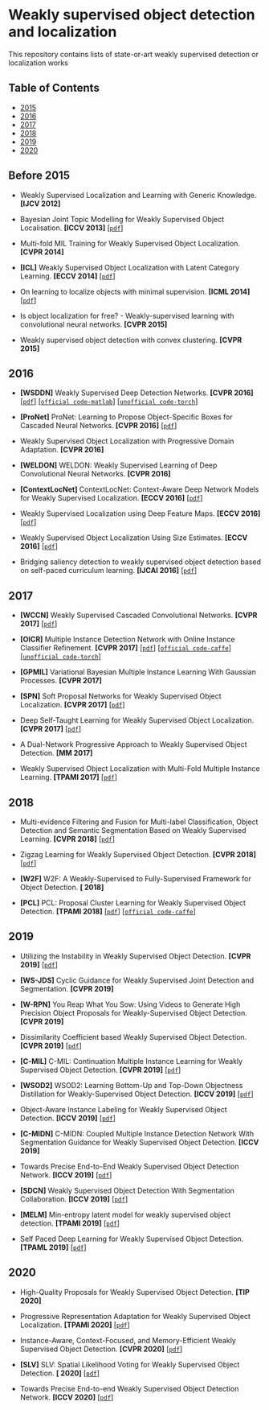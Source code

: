 # Weakly supervised object detection and localization
This repository contains lists of state-or-art weakly supervised detection or localization works

## Table of Contents
- [2015](#before-2015)
- [2016](#2016)
- [2017](#2017)
- [2018](#2018)
- [2019](@2019)
- [2020](2020)

## Before 2015
- Weakly Supervised Localization and Learning with Generic Knowledge. **[IJCV 2012]** 

- Bayesian Joint Topic Modelling for Weakly Supervised Object Localisation. **[ICCV 2013]** [[`pdf`](https://arxiv.org/abs/1705.03372)]

- Multi-fold MIL Training for Weakly Supervised Object Localization. **[CVPR 2014]** 

- **[ICL]** Weakly Supervised Object Localization with Latent Category Learning. **[ECCV 2014]** [[`pdf`](https://arxiv.org/abs/1902.06057)]

- On learning to localize objects with minimal supervision. **[ICML 2014]** [[`pdf`](https://arxiv.org/abs/1403.1024)]

- Is object localization for free? - Weakly-supervised learning with convolutional neural networks. **[CVPR 2015]**

- Weakly supervised object detection with convex clustering. **[CVPR 2015]**

## 2016
- **[WSDDN]** Weakly Supervised Deep Detection Networks. **[CVPR 2016]** [[`pdf`](https://arxiv.org/abs/1511.02853)] [[`official code-matlab`](https://github.com/hbilen/WSDDN)] [[`unofficial code-torch`](https://github.com/adursun/wsddn.pytorch)]

- **[ProNet]** ProNet: Learning to Propose Object-Specific Boxes for Cascaded Neural Networks. **[CVPR 2016]** [[`pdf`](https://arxiv.org/abs/1511.03776)]

- Weakly Supervised Object Localization with Progressive Domain Adaptation. **[CVPR 2016]** 

- **[WELDON]** WELDON: Weakly Supervised Learning of Deep Convolutional Neural Networks. **[CVPR 2016]** 

- **[ContextLocNet]** ContextLocNet: Context-Aware Deep Network Models for Weakly Supervised Localization. **[ECCV 2016]** [[`pdf`](https://arxiv.org/abs/1609.04331)]

- Weakly Supervised Localization using Deep Feature Maps. **[ECCV 2016]** [[`pdf`](https://arxiv.org/abs/1603.00489)]

- Weakly Supervised Object Localization Using Size Estimates. **[ECCV 2016]** [[`pdf`](https://arxiv.org/abs/1608.04314)]

- Bridging saliency detection to weakly supervised object detection based on self-paced curriculum learning. **[IJCAI 2016]** [[`pdf`](https://arxiv.org/abs/1703.01290)]
## 2017
- **[WCCN]** Weakly Supervised Cascaded Convolutional Networks. **[CVPR 2017]** [[`pdf`](https://arxiv.org/abs/1611.08258)]

- **[OICR]** Multiple Instance Detection Network with Online Instance Classifier Refinement. **[CVPR 2017]** [[`pdf`](https://arxiv.org/abs/1704.00138)] [[`official code-caffe`](https://github.com/ppengtang/oicr)] [[`unofficial code-torch`](https://github.com/jd730/OICR-pytorch)]

- **[GPMIL]** Variational Bayesian Multiple Instance Learning With Gaussian Processes. **[CVPR 2017]**   

- **[SPN]** Soft Proposal Networks for Weakly Supervised Object Localization. **[CVPR 2017]** [[`pdf`](https://arxiv.org/abs/1709.01829)]

- Deep Self-Taught Learning for Weakly Supervised Object Localization. **[CVPR 2017]** [[`pdf`](https://arxiv.org/abs/1704.05188)]

- A Dual-Network Progressive Approach to Weakly Supervised Object Detection. **[MM 2017]**

- Weakly Supervised Object Localization with Multi-Fold Multiple Instance Learning. **[TPAMI 2017]** [[`pdf`](https://arxiv.org/abs/1503.00949)]

## 2018
- Multi-evidence Filtering and Fusion for Multi-label Classification, Object Detection and Semantic Segmentation Based on Weakly Supervised Learning. **[CVPR 2018]** [[`pdf`](https://arxiv.org/abs/1802.09129)]

- Zigzag Learning for Weakly Supervised Object Detection. **[CVPR 2018]** [[`pdf`](https://arxiv.org/abs/1804.09466)]

- **[W2F]** W2F: A Weakly-Supervised to Fully-Supervised Framework for Object Detection. **[ 2018]**

- **[PCL]** PCL: Proposal Cluster Learning for Weakly Supervised Object Detection. **[TPAMI 2018]** [[`pdf`](https://arxiv.org/abs/1807.03342)]   [[`official code-caffe`](https://github.com/ppengtang/oicr/tree/pcl)]

## 2019
- Utilizing the Instability in Weakly Supervised Object Detection. **[CVPR 2019]** [[`pdf`](https://arxiv.org/abs/1906.06023)]

- **[WS-JDS]** Cyclic Guidance for Weakly Supervised Joint Detection and Segmentation. **[CVPR 2019]** 

- **[W-RPN]** You Reap What You Sow: Using Videos to Generate High Precision Object Proposals for Weakly-Supervised Object Detection. **[CVPR 2019]** 

- Dissimilarity Coefficient based Weakly Supervised Object Detection. **[CVPR 2019]** [[`pdf`](https://arxiv.org/abs/1811.10016)]

- **[C-MIL]** C-MIL: Continuation Multiple Instance Learning for Weakly Supervised Object Detection. **[CVPR 2019]** [[`pdf`](https://arxiv.org/abs/1904.05647)]

- **[WSOD2]** WSOD2: Learning Bottom-Up and Top-Down Objectness Distillation for Weakly-Supervised Object Detection. **[ICCV 2019]** [[`pdf`](https://arxiv.org/abs/1909.04972)]

- Object-Aware Instance Labeling for Weakly Supervised Object Detection. **[ICCV 2019]** [[`pdf`](https://arxiv.org/abs/1908.03792)]

- **[C-MIDN]** C-MIDN: Coupled Multiple Instance Detection Network With Segmentation Guidance for Weakly Supervised Object Detection. **[ICCV 2019]**

- Towards Precise End-to-End Weakly Supervised Object Detection Network. **[ICCV 2019]** [[`pdf`](https://arxiv.org/abs/1911.12148)]

- **[SDCN]** Weakly Supervised Object Detection With Segmentation Collaboration. **[ICCV 2019]** [[`pdf`](https://arxiv.org/abs/1904.00551)]

- **[MELM]** Min-entropy latent model for weakly supervised object detection. **[TPAMI 2019]** [[`pdf`](https://arxiv.org/abs/1902.06057)]

- Self Paced Deep Learning for Weakly Supervised Object Detection. **[TPAML 2019]** [[`pdf`](https://arxiv.org/abs/1605.07651)]

## 2020

- High-Quality Proposals for Weakly Supervised Object Detection. **[TIP 2020]**

- Progressive Representation Adaptation for Weakly Supervised Object Localization. **[TPAMI 2020]** [[`pdf`](https://arxiv.org/abs/1710.04647)]

- Instance-Aware, Context-Focused, and Memory-Efficient Weakly Supervised Object Detection. **[CVPR 2020]** [[`pdf`](https://arxiv.org/abs/2004.04725)] 

- **[SLV]** SLV: Spatial Likelihood Voting for Weakly Supervised Object Detection. **[ 2020]** [[`pdf`](https://arxiv.org/abs/2006.12884)]

- Towards Precise End-to-end Weakly Supervised Object Detection Network. **[ICCV 2020]** [[`pdf`](https://arxiv.org/abs/1911.12148)]






